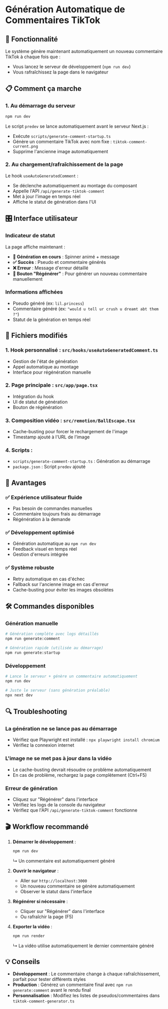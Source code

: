 # Génération Automatique de Commentaires TikTok

## 🚀 Fonctionnalité

Le système génère maintenant automatiquement un nouveau commentaire TikTok à chaque fois que :
- Vous lancez le serveur de développement (`npm run dev`)
- Vous rafraîchissez la page dans le navigateur

## 📋 Comment ça marche

### 1. **Au démarrage du serveur**
```bash
npm run dev
```

Le script `predev` se lance automatiquement avant le serveur Next.js :
- Exécute `scripts/generate-comment-startup.ts`
- Génère un commentaire TikTok avec nom fixe : `tiktok-comment-current.png`
- Supprime l'ancienne image automatiquement

### 2. **Au chargement/rafraîchissement de la page**

Le hook `useAutoGeneratedComment` :
- Se déclenche automatiquement au montage du composant
- Appelle l'API `/api/generate-tiktok-comment`
- Met à jour l'image en temps réel
- Affiche le statut de génération dans l'UI

## 🎛️ Interface utilisateur

### Indicateur de statut
La page affiche maintenant :
- **🔄 Génération en cours** : Spinner animé + message
- **✅ Succès** : Pseudo et commentaire générés
- **❌ Erreur** : Message d'erreur détaillé
- **🔄 Bouton "Régénérer"** : Pour générer un nouveau commentaire manuellement

### Informations affichées
- Pseudo généré (ex: `lil.princess`)
- Commentaire généré (ex: `"would u tell ur crush u dreamt abt them ?"`)
- Statut de la génération en temps réel

## 🔧 Fichiers modifiés

### 1. **Hook personnalisé** : `src/hooks/useAutoGeneratedComment.ts`
- Gestion de l'état de génération
- Appel automatique au montage
- Interface pour régénération manuelle

### 2. **Page principale** : `src/app/page.tsx`
- Intégration du hook
- UI de statut de génération
- Bouton de régénération

### 3. **Composition vidéo** : `src/remotion/BallEscape.tsx`
- Cache-busting pour forcer le rechargement de l'image
- Timestamp ajouté à l'URL de l'image

### 4. **Scripts** :
- `scripts/generate-comment-startup.ts` : Génération au démarrage
- `package.json` : Script `predev` ajouté

## 🎯 Avantages

### ✅ **Expérience utilisateur fluide**
- Pas besoin de commandes manuelles
- Commentaire toujours frais au démarrage
- Régénération à la demande

### ✅ **Développement optimisé**
- Génération automatique au `npm run dev`
- Feedback visuel en temps réel
- Gestion d'erreurs intégrée

### ✅ **Système robuste**
- Retry automatique en cas d'échec
- Fallback sur l'ancienne image en cas d'erreur
- Cache-busting pour éviter les images obsolètes

## 🛠️ Commandes disponibles

### Génération manuelle
```bash
# Génération complète avec logs détaillés
npm run generate:comment

# Génération rapide (utilisée au démarrage)
npm run generate:startup
```

### Développement
```bash
# Lance le serveur + génère un commentaire automatiquement
npm run dev

# Juste le serveur (sans génération préalable)
npx next dev
```

## 🔍 Troubleshooting

### La génération ne se lance pas au démarrage
- Vérifiez que Playwright est installé : `npx playwright install chromium`
- Vérifiez la connexion internet

### L'image ne se met pas à jour dans la vidéo
- Le cache-busting devrait résoudre ce problème automatiquement
- En cas de problème, rechargez la page complètement (Ctrl+F5)

### Erreur de génération
- Cliquez sur "Régénérer" dans l'interface
- Vérifiez les logs de la console du navigateur
- Vérifiez que l'API `/api/generate-tiktok-comment` fonctionne

## 🎬 Workflow recommandé

1. **Démarrer le développement** :
   ```bash
   npm run dev
   ```
   ↳ Un commentaire est automatiquement généré

2. **Ouvrir le navigateur** :
   - Aller sur `http://localhost:3000`
   - Un nouveau commentaire se génère automatiquement
   - Observer le statut dans l'interface

3. **Régénérer si nécessaire** :
   - Cliquer sur "Régénérer" dans l'interface
   - Ou rafraîchir la page (F5)

4. **Exporter la vidéo** :
   ```bash
   npm run render
   ```
   ↳ La vidéo utilise automatiquement le dernier commentaire généré

## 💡 Conseils

- **Développement** : Le commentaire change à chaque rafraîchissement, parfait pour tester différents styles
- **Production** : Générez un commentaire final avec `npm run generate:comment` avant le rendu final
- **Personnalisation** : Modifiez les listes de pseudos/commentaires dans `tiktok-comment-generator.ts`